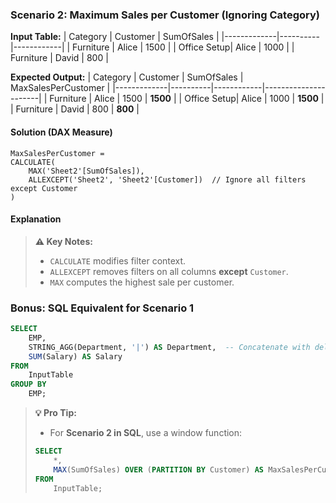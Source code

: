 ### **Scenario 2: Maximum Sales per Customer (Ignoring Category)**
**Input Table:**
| Category    | Customer | SumOfSales |
|-------------|----------|------------|
| Furniture   | Alice    | 1500       |
| Office Setup| Alice    | 1000       |
| Furniture   | David    | 800        |

**Expected Output:**
| Category    | Customer | SumOfSales | MaxSalesPerCustomer |
|-------------|----------|------------|----------------------|
| Furniture   | Alice    | 1500       | **1500**             |
| Office Setup| Alice    | 1000       | **1500**             |
| Furniture   | David    | 800        | **800**              |

#### **Solution (DAX Measure)**
```dax
MaxSalesPerCustomer =
CALCULATE(
    MAX('Sheet2'[SumOfSales]),
    ALLEXCEPT('Sheet2', 'Sheet2'[Customer])  // Ignore all filters except Customer
)
```

#### **Explanation**
> **⚠️ Key Notes:**
> - `CALCULATE` modifies filter context.
> - `ALLEXCEPT` removes filters on all columns **except** `Customer`.
> - `MAX` computes the highest sale per customer.

### **Bonus: SQL Equivalent for Scenario 1**
```sql
SELECT
    EMP,
    STRING_AGG(Department, '|') AS Department,  -- Concatenate with delimiter
    SUM(Salary) AS Salary
FROM
    InputTable
GROUP BY
    EMP;
```

> **💡 Pro Tip:**
> - For **Scenario 2 in SQL**, use a window function:
> ```sql
> SELECT
>     *,
>     MAX(SumOfSales) OVER (PARTITION BY Customer) AS MaxSalesPerCustomer
> FROM
>     InputTable;
> ```
